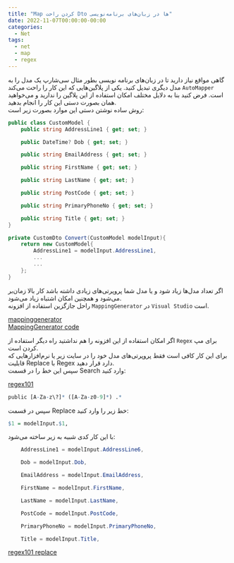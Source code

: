 ```yaml
---
title: "Map کردن راحت Dto ها در زبان‌های برنامه‌نویسی"
date: 2022-11-07T00:00:00-00:00
categories:
  - Net
tags:
  - net
  - map
  - regex
---
```


گاهی مواقع نیاز دارید تا در زبان‌های برنامه نویسی بطور مثال سی‌شارپ یک مدل را به مدل دیگری تبدیل کنید. یکی از پلاگین‌هایی که این کار را راحت می‌کند `AutoMapper` است. فرض کنید بنا به دلایل مختلف امکان استفاده از این پلاگین را ندارید و می‌خواهید همان بصورت دستی این کار را انجام بدهید.  
روش ساده نوشتن دستی این موارد بصورت زیر است:  

```csharp
public class CustomModel {
    public string AddressLine1 { get; set; }

    public DateTime? Dob { get; set; }

    public string EmailAddress { get; set; }

    public string FirstName { get; set; }

    public string LastName { get; set; }

    public string PostCode { get; set; }

    public string PrimaryPhoneNo { get; set; }

    public string Title { get; set; }
}
```

```csharp
private CustomDto Convert(CustomModel modelInput){
    return new CustomModel{
        AddressLine1 = modelInput.AddressLine1,
        ...
        ...
    };
}
```

اگر تعداد مدل‌ها زیاد شود و یا مدل شما پروپرتی‌های زیادی داشته باشد کار بالا زمان‌بر می‌شود و همچنین امکان اشتباه زیاد می‌شود.  
را‌حل جازگزین استفاده از افزونه `MappingGenerator` در `Visual Studio` است.  

[mappinggenerator](https://mappinggenerator.net/)  
[MappingGenerator code](https://github.com/cezarypiatek/MappingGenerator)  

اگر امکان استفاده از این افزونه را هم نداشتید راه دیگر استفاده از `Regex` برای مپ کردن است.  
برای این کار کافی است فقط پروپرتی‌های مدل خود را در سایت زیر یا نرم‌افزارهایی که قابلیت Replace با Regex دارد قرار دهید.  
سپس این خط را در قسمت Search وارد کنید:  

[regex101](https://regex101.com)  

```r
public [A-Za-z\?]* ([A-Za-z0-9]*) .*
```

سپس در قسمت Replace خط زیر را وارد کنید:  

```r
$1 = modelInput.$1,
```

با این کار کدی شبیه به زیر ساخته می‌شود:  

```csharp       
    AddressLine1 = modelInput.AddressLine6,

    Dob = modelInput.Dob,

    EmailAddress = modelInput.EmailAddress,

    FirstName = modelInput.FirstName,

    LastName = modelInput.LastName,

    PostCode = modelInput.PostCode,

    PrimaryPhoneNo = modelInput.PrimaryPhoneNo,

    Title = modelInput.Title,
```

[regex101 replace](https://regex101.com/r/dZ1vT6/73)  